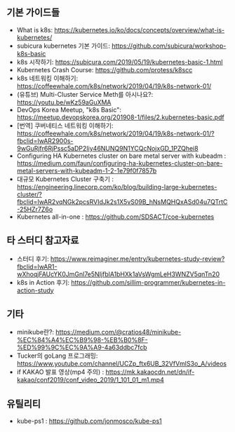
## 기본 가이드들 

- What is k8s: https://kubernetes.io/ko/docs/concepts/overview/what-is-kubernetes/
- subicura kubernetes 기본 가이드: https://github.com/subicura/workshop-k8s-basic
- k8s 시작하기: https://subicura.com/2019/05/19/kubernetes-basic-1.html
- Kubernetes Crash Course: https://github.com/protess/k8scc
- k8s 네트워킹 이해하기: https://coffeewhale.com/k8s/network/2019/04/19/k8s-network-01/
- (유튜브) Multi-Cluster Service Meth를 아시나요?: https://youtu.be/wKz59aGuXMA
- DevOps Korea Meetup, "k8s Basic": https://meetup.devopskorea.org/201908-1/files/2.kubernetes-basic.pdf
- [번역] 쿠버네티스 네트워킹 이해하기: https://coffeewhale.com/k8s/network/2019/04/19/k8s-network-01/?fbclid=IwAR2900s-9wGuRjfr6RjPssc5aDP2Iiy46NUNQ9N1YCQcNojxGD_1PZQhei8
- Configuring HA Kubernetes cluster on bare metal server with kubeadm : https://medium.com/faun/configuring-ha-kubernetes-cluster-on-bare-metal-servers-with-kubeadm-1-2-1e79f0f7857b
- 대규모 Kubernetes Cluster 구축기 : https://engineering.linecorp.com/ko/blog/building-large-kubernetes-cluster/?fbclid=IwAR2vqNGk2pcsRVIdJk2s1X5vS09B_hNsMQHQxASd04u7QTrtC-25HZr7Z6o
- Kubernetes all-in-one : https://github.com/SDSACT/coe-kubernetes

## 타 스터디 참고자료
- 스터디 후기: https://www.reimaginer.me/entry/kubernetes-study-review?fbclid=IwAR1-wXhoqjFAUcYK0JmGnl7e5NIjfblA1bHXk1aVsWgmLeH3WNZV5qnTn20
- k8s in Action 후기: https://github.com/sillim-programmer/kubernetes-in-action-study

## 기타

- minikube란?: https://medium.com/@cratios48/minikube-%EC%84%A4%EC%B9%98-%EB%B0%8F-%ED%99%9C%EC%9A%A9-4a63ddbc7fcb
- Tucker의 goLang 프로그래밍: https://www.youtube.com/channel/UCZp_ftx6UB_32VfVmlS3o_A/videos
- if KAKAO 발표 영상(mp4 주의) : https://mk.kakaocdn.net/dn/if-kakao/conf2019/conf_video_2019/1_101_01_m1.mp4

## 유틸리티

- kube-ps1 : https://github.com/jonmosco/kube-ps1


